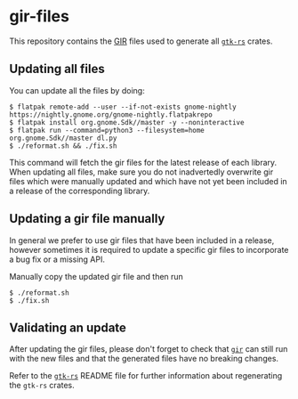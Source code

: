 # gir-files

This repository contains the [GIR](https://developer.gnome.org/programming-guidelines/stable/introspection.html.en)
files used to generate all [`gtk-rs`](https://github.com/gtk-rs/gtk-rs) crates.

## Updating all files

You can update all the files by doing:

```console
$ flatpak remote-add --user --if-not-exists gnome-nightly https://nightly.gnome.org/gnome-nightly.flatpakrepo
$ flatpak install org.gnome.Sdk//master -y --noninteractive
$ flatpak run --command=python3 --filesystem=home org.gnome.Sdk//master dl.py
$ ./reformat.sh && ./fix.sh
```

This command will fetch the gir files for the latest release of each library.
When updating all files, make sure you do not inadvertedly overwrite gir files
which were manually updated and which have not yet been included in a release
of the corresponding library.

## Updating a gir file manually

In general we prefer to use gir files that have been included in a release,
however sometimes it is required to update a specific gir files to incorporate
a bug fix or a missing API.

Manually copy the updated gir file and then run

```console
$ ./reformat.sh
$ ./fix.sh
```

## Validating an update

After updating the gir files, please don't forget to check that [`gir`](https://github.com/gtk-rs/gir)
can still run with the new files and that the generated files have no breaking changes.

Refer to the [`gtk-rs`](https://github.com/gtk-rs/gtk-rs) README file for further information about
regenerating the `gtk-rs` crates.
